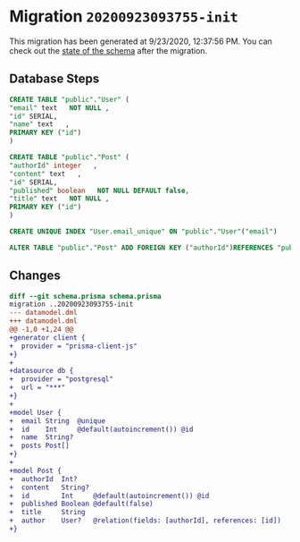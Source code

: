 # Migration `20200923093755-init`

This migration has been generated at 9/23/2020, 12:37:56 PM.
You can check out the [state of the schema](./schema.prisma) after the migration.

## Database Steps

```sql
CREATE TABLE "public"."User" (
"email" text   NOT NULL ,
"id" SERIAL,
"name" text   ,
PRIMARY KEY ("id")
)

CREATE TABLE "public"."Post" (
"authorId" integer   ,
"content" text   ,
"id" SERIAL,
"published" boolean   NOT NULL DEFAULT false,
"title" text   NOT NULL ,
PRIMARY KEY ("id")
)

CREATE UNIQUE INDEX "User.email_unique" ON "public"."User"("email")

ALTER TABLE "public"."Post" ADD FOREIGN KEY ("authorId")REFERENCES "public"."User"("id") ON DELETE SET NULL ON UPDATE CASCADE
```

## Changes

```diff
diff --git schema.prisma schema.prisma
migration ..20200923093755-init
--- datamodel.dml
+++ datamodel.dml
@@ -1,0 +1,24 @@
+generator client {
+  provider = "prisma-client-js"
+}
+
+datasource db {
+  provider = "postgresql"
+  url = "***"
+}
+
+model User {
+  email String  @unique
+  id    Int     @default(autoincrement()) @id
+  name  String?
+  posts Post[]
+}
+
+model Post {
+  authorId  Int?
+  content   String?
+  id        Int     @default(autoincrement()) @id
+  published Boolean @default(false)
+  title     String
+  author    User?   @relation(fields: [authorId], references: [id])
+}
```


